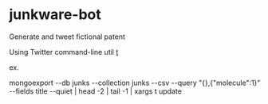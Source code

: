 # junkware-bot
Generate and tweet fictional patent


Using Twitter command-line util [t](https://github.com/sferik/t#features)

ex. 

  mongoexport --db junks --collection junks --csv --query "{},{"molecule":1}" --fields title --quiet | head -2 | tail -1 | xargs t update
